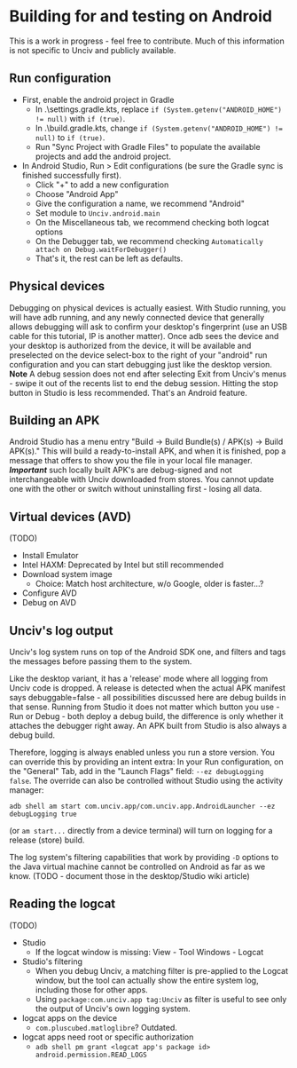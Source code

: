 # Building for and testing on Android

This is a work in progress - feel free to contribute. Much of this information is not specific to Unciv and publicly available.

## Run configuration

- First, enable the android project in Gradle
    -   In .\settings.gradle.kts, replace `if (System.getenv("ANDROID_HOME") != null)` with `if (true)`.
    -   In .\build.gradle.kts, change `if (System.getenv("ANDROID_HOME") != null)` to `if (true)`.
    -   Run "Sync Project with Gradle Files" to populate the available projects and add the android project.
- In Android Studio, Run > Edit configurations (be sure the Gradle sync is finished successfully first).
    -   Click "+" to add a new configuration
    -   Choose "Android App"
    -   Give the configuration a name, we recommend "Android"
    -   Set module to `Unciv.android.main`
    -   On the Miscellaneous tab, we recommend checking both logcat options
    -   On the Debugger tab, we recommend checking `Automatically attach on Debug.waitForDebugger()`
    -   That's it, the rest can be left as defaults.

## Physical devices

Debugging on physical devices is actually easiest.
With Studio running, you will have adb running, and any newly connected device that generally allows debugging will ask to confirm your desktop's fingerprint (use an USB cable for this tutorial, IP is another matter).
Once adb sees the device and your desktop is authorized from the device, it will be available and preselected on the device select-box to the right of your "android" run configuration and you can start debugging just like the desktop version.
**Note** A debug session does not end after selecting Exit from Unciv's menus - swipe it out of the recents list to end the debug session. Hitting the stop button in Studio is less recommended. That's an Android feature.

## Building an APK

Android Studio has a menu entry "Build -> Build Bundle(s) / APK(s) -> Build APK(s)."
This will build a ready-to-install APK, and when it is finished, pop a message that offers to show you the file in your local file manager.
***Important*** such locally built APK's are debug-signed and not interchangeable with Unciv downloaded from stores. You cannot update one with the other or switch without uninstalling first - losing all data.

## Virtual devices (AVD)

(TODO)
- Install Emulator
- Intel HAXM: Deprecated by Intel but still recommended
- Download system image
    - Choice: Match host architecture, w/o Google, older is faster...?
- Configure AVD
- Debug on AVD

## Unciv's log output

Unciv's log system runs on top of the Android SDK one, and filters and tags the messages before passing them to the system.

Like the desktop variant, it has a 'release' mode where all logging from Unciv code is dropped.
A release is detected when the actual APK manifest says debuggable=false - all possibilities discussed here are debug builds in that sense.
Running from Studio it does not matter which button you use - Run or Debug - both deploy a debug build, the difference is only whether it attaches the debugger right away.
An APK built from Studio is also always a debug build.

Therefore, logging is always enabled unless you run a store version.
You can override this by providing an intent extra: In your Run configuration, on the "General" Tab, add in the "Launch Flags" field: `--ez debugLogging false`.
The override can also be controlled without Studio using the activity manager:
```
adb shell am start com.unciv.app/com.unciv.app.AndroidLauncher --ez debugLogging true
```
(or `am start...` directly from a device terminal) will turn on logging for a release (store) build.

The log system's filtering capabilities that work by providing `-D` options to the Java virtual machine cannot be controlled on Android as far as we know.
(TODO - document those in the desktop/Studio wiki article)

## Reading the logcat

(TODO)
- Studio
    - If the logcat window is missing: View - Tool Windows - Logcat
- Studio's filtering
    - When you debug Unciv, a matching filter is pre-applied to the Logcat window, but the tool can actually show the entire system log, including those for other apps.
    - Using `package:com.unciv.app tag:Unciv` as filter is useful to see only the output of Unciv's own logging system.
- logcat apps on the device
    - `com.pluscubed.matloglibre`? Outdated.
- logcat apps need root or specific authorization
    - `adb shell pm grant <logcat app's package id> android.permission.READ_LOGS`
